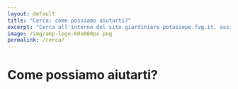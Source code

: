 ```yaml
---
layout: default
title: "Cerca: come possiamo aiutarti?"
excerpt: "Cerca all'interno del sito giardiniere-potasiepe.fvg.it, assistenza per trovare prodotti e servizi di giardinaggio offerti da POTASIEPE, ricerca personalizzata."
image: /img/amp-logo-60x600px.png
permalink: /cerca/
---
```

# Come possiamo aiutarti?

<script>
  (function() {
    var cx = '757017904923928f0';
    var gcse = document.createElement('script');
    gcse.type = 'text/javascript';
    gcse.async = true;
    gcse.src = 'https://cse.google.com/cse.js?cx=' + cx;
    var s = document.getElementsByTagName('script')[0];
    s.parentNode.insertBefore(gcse, s);
  })();
</script>
<div class="ricerca-personalizzata">
  <div id="google-search">
    <gcse:search></gcse:search>
  </div>
</div>
